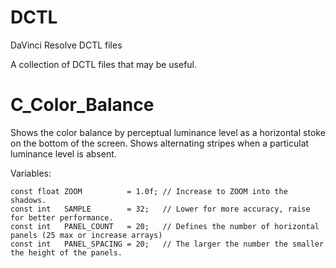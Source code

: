 # DCTL
DaVinci Resolve DCTL files

A collection of DCTL files that may be useful.

# C_Color_Balance

Shows the color balance by perceptual luminance level as a horizontal stoke on the bottom of the screen. Shows alternating stripes when a particulat luminance level is absent.

Variables:

```
const float ZOOM          = 1.0f; // Increase to ZOOM into the shadows.
const int   SAMPLE        = 32;   // Lower for more accuracy, raise for better performance.
const int   PANEL_COUNT   = 20;   // Defines the number of horizontal panels (25 max or increase arrays)
const int   PANEL_SPACING = 20;   // The larger the number the smaller the height of the panels. 
``` 
